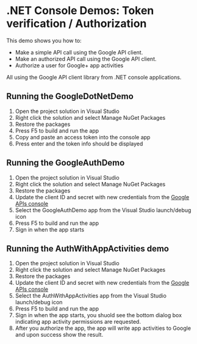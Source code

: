 # .NET Console Demos: Token verification / Authorization

This demo shows you how to:
* Make a simple API call using the Google API client.
* Make an authorized API call using the Google API client.
* Authorize a user for Google+ app activities

All using the Google API client library from .NET console applications.


## Running the GoogleDotNetDemo

1. Open the project solution in Visual Studio
2. Right click the solution and select Manage NuGet Packages
3. Restore the packages
4. Press F5 to build and run the app
5. Copy and paste an access token into the console app
6. Press enter and the token info should be displayed

## Running the GoogleAuthDemo

1. Open the project solution in Visual Studio
2. Right click the solution and select Manage NuGet Packages
3. Restore the packages
4. Update the client ID and secret with new credentials from the [Google APIs console](https://code.google.com/apis/console)
5. Select the GoogleAuthDemo app from the Visual Studio launch/debug icon
6. Press F5 to build and run the app
7. Sign in when the app starts

## Running the AuthWithAppActivities demo

1. Open the project solution in Visual Studio
2. Right click the solution and select Manage NuGet Packages
3. Restore the packages
4. Update the client ID and secret with new credentials from the [Google APIs console](https://code.google.com/apis/console)
5. Select the AuthWithAppActivities app from the Visual Studio launch/debug icon
6. Press F5 to build and run the app
7. Sign in when the app starts, you shuold see the bottom dialog box indicating app activity permissions are requested.
8. After you authorize the app, the app will write app activities to Google and upon success show the result.
